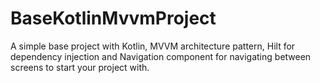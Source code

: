 # BaseKotlinMvvmProject

A simple base project with Kotlin, MVVM architecture pattern, Hilt for dependency injection and Navigation component for navigating between screens to start your project with.
